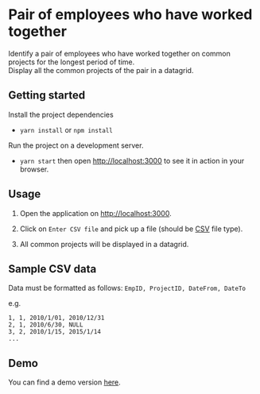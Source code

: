 # Pair of employees who have worked together

Identify a pair of employees who have worked together on common projects for the longest period of time.\
Display all the common projects of the pair in a datagrid.

## Getting started

Install the project dependencies

- `yarn install` or `npm install`

Run the project on a development server.

- `yarn start` then open [http://localhost:3000](http://localhost:3000) to see it in action in your browser.

## Usage

1. Open the application on [http://localhost:3000](http://localhost:3000).

2. Click on `Enter CSV file` and pick up a file (should be [CSV](https://en.wikipedia.org/wiki/Comma-separated_values) file type).

3. All common projects will be displayed in a datagrid.

## Sample CSV data

Data must be formatted as follows:
`EmpID, ProjectID, DateFrom, DateTo`

e.g.

```csv
1, 1, 2010/1/01, 2010/12/31
2, 1, 2010/6/30, NULL
3, 2, 2010/1/15, 2015/1/14
...
```

## Demo

You can find a demo version [here](https://pair-of-employees.surge.sh).
